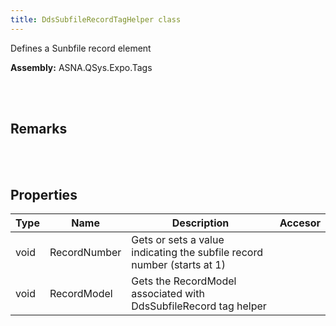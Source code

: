 ```yaml
---
title: DdsSubfileRecordTagHelper class
---
```


Defines a Sunbfile record element

**Assembly:** ASNA.QSys.Expo.Tags

<br>
<br>

## Remarks

<br>
<br>

## Properties

| Type | Name | Description | Accesor
| --- | --- | --- | --- 
| void | RecordNumber | Gets or sets a value indicating the subfile record number (starts at 1) | 
| void | RecordModel | Gets the RecordModel associated with DdsSubfileRecord tag helper | 

<br>
<br>

